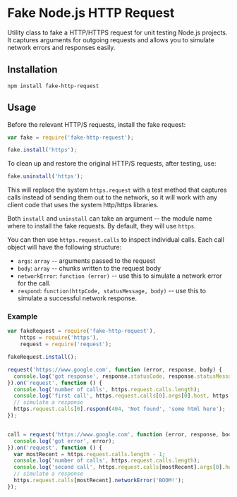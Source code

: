 # Fake Node.js HTTP Request 

Utility class to fake a HTTP/HTTPS request for unit testing Node.js projects. It captures arguments for outgoing requests and allows you to simulate network errors and responses easily.

## Installation


```
npm install fake-http-request
```

## Usage

Before the relevant HTTP/S requests, install the fake request:

```javascript
var fake = require('fake-http-request');

fake.install('https');

```

To clean up and restore the original HTTP/S requests, after testing, use:

```javascript
fake.uninstall('https');
```

This will replace the system `https.request` with a test method that captures calls instead of sending them out to the network, so it will work with any client code that uses the system http/https libraries.

Both `install` and `uninstall` can take an argument -- the module name where to install the fake requests. By default, they will use `https`.

You can then use `https.request.calls` to inspect individual calls. Each call object will have the following structure:

* `args`: `array` -- arguments passed to the request
* `body`: `array` -- chunks written to the request body
* `networkError`: `function (error)` -- use this to simulate a network error for the call.
* `respond`: `function(httpCode, statusMessage, body)` -- use this to simulate a successful network response.

### Example

```javascript
var fakeRequest = require('fake-http-request'),
    https = require('https'),
    request = require('request');

fakeRequest.install();

request('https://www.google.com', function (error, response, body) { 
  console.log('got response', response.statusCode, response.statusMessage, body) 
}).on('request', function () {
  console.log('number of calls', https.request.calls.length);
  console.log('first call', https.request.calls[0].args[0].host, https.request.calls[0].args[0].port, https.request.calls[0].args[0].path);
  // simulate a response
  https.request.calls[0].respond(404, 'Not found', 'some html here');
});


call = request('https://www.google.com', function (error, response, body) { 
  console.log('got error', error); 
}).on('request', function () {
  var mostRecent = https.request.calls.length - 1;
  console.log('number of calls', https.request.calls.length);
  console.log('second call', https.request.calls[mostRecent].args[0].host, https.request.calls[mostRecent].args[0].port, https.request.calls[mostRecent].args[0].path);
  // simulate a response
  https.request.calls[mostRecent].networkError('BOOM!');
});

```

